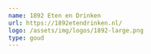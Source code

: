 ```yaml
---
name: 1892 Eten en Drinken
url: https://1892etendrinken.nl/
logo: /assets/img/logos/1892-large.png
type: goud
---
```

